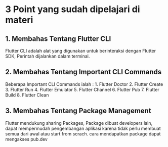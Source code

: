# 3 Point yang sudah dipelajari di materi 

## 1. Membahas Tentang Flutter CLI
Flutter CLI adalah alat yang digunakan untuk berinteraksi dengan Flutter SDK, Perintah dijalankan dalam terminal.

## 2. Membahas Tentang Important CLI Commands
Beberapa Important CLI Commands ialah :
    1. Flutter Doctor
    2. Flutter Create
    3. Flutter Run
    4. Flutter Emulator
    5. Flutter Channel
    6. Flutter Pub
    7. Flutter Build 
    8. Flutter Clean 

## 3. Membahas Tentang Package Management
Flutter mendukung sharing Packages, Package dibuat developers lain, dapat mempermudah pengembangan aplikasi karena tidak perlu membuat semua dari awal atau start from scrach. cara mendapatkan package dapat mengakses pub.dev